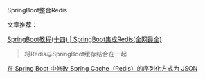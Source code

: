 SpringBoot整合Redis

文章推荐：

[SpringBoot教程(十四) | SpringBoot集成Redis(全网最全)](https://juejin.cn/post/7076244567569203208)


> 将Redis与SpringBoot缓存结合在一起

[在 Spring Boot 中修改 Spring Cache（Redis）的序列化方式为 JSON](https://springdoc.cn/spring-cache-redis-json/)